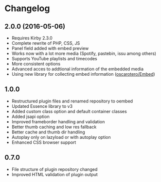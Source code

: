 # Changelog

## 2.0.0 (2016-05-06)
- Requires Kirby 2.3.0
- Complete rewrite of PHP, CSS, JS
- Panel field added with embed preview
- Works now with a lot more media (Spotify, pastebin, issu among others)
- Supports YouTube playlists and timecodes
- More consistent options
- Advanced acces to addtional information of the embedded media
- Using new library for collecting embed information ([oscarotero/Embed](https://github.com/oscarotero/Embed))

## 1.0.0
- Restructured plugin files and renamed repository to oembed
- Updated Essence library to v3
- Added custom class option and default container classes
- Added jsapi option
- Improved frameborder handling and validation
- Better thumb caching and low res fallback
- Better cache and thumb dir handling
- Autoplay only on lazyload or with autoplay option
- Enhanced CSS browser support

## 0.7.0
- File structure of plugin repository changed
- Improved HTML validation of plugin output
